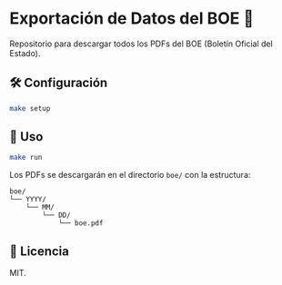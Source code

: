 # Exportación de Datos del BOE 📜

Repositorio para descargar todos los PDFs del BOE (Boletín Oficial del Estado).

## 🛠️ Configuración

```bash
make setup
```

## 🚀 Uso

```bash
make run
```

Los PDFs se descargarán en el directorio `boe/` con la estructura:

```
boe/
└── YYYY/
    └── MM/
        └── DD/
            └── boe.pdf
```

## 📄 Licencia

MIT.
